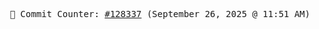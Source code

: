 <p align="center">
    <samp>
        📮 Commit Counter: <a href="https://github.com/Javascript-void0/Javascript-void0/commits/main">#128337</a> (September 26, 2025 @ 11:51 AM)
    </samp>
</p>